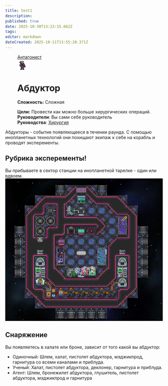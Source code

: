 ```yaml
---
title: test1
description: 
published: true
date: 2025-10-30T13:23:15.662Z
tags: 
editor: markdown
dateCreated: 2025-10-11T13:55:20.371Z
---
```


<div style="display: flex; justify-content: center;">
<div class="roles-passport antag">
  <div class="title antag"><a href="/roles/antagonists">Антагонист</a></div>
  <div>
    <div><div><img src="/roles/abductor/abductor_science.png"></div></div>
  <div><div>
    <h1>Абдуктор</h1>
    <p><strong>Сложность:</strong> Сложная</p>
    <strong>Цели:</strong> Провести как можно больше хирургических операций.<br>
    <b>Руководители</b>: Вы сами себе руководитель<br>
    <b>Руководства</b>: <a href="/guides/surgery">Хирургия</a>
  </div></div>
  </div>
</div>
</div>
<p>
Абдукторы - событие появляющееся в течении раунда. С помощью инопланетных технологий они похищают экипаж к себе на корабль и проводят эксперементы.

## Рубрика эксперементы!
<div class="table"></div>
<div class="imageBox">
  <div>
    Вы прибываете в сектор станции на инопланетной тарелке - один или вдвоем.
  </div>
  <img src="/abductorship01.png"/>
</div>

## Снаряжение
  Вы появляетесь в халате или броне, зависит от того какой вы абдуктор:
  - Одиночный: Шлем, халат, пистолет абдуктора, мэджикпрод, гарнитура со всеми каналами и приблуда.
  - Ученый: Халат, пистолет абдуктора, деклонер, гарнитура и приблуда.
  - Агент: Шлем, бронежилет абдуктора, глушитель, пистолет абдуктора, мэджикпрод и гарнитура
